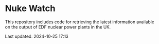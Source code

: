 # Nuke Watch

This repository includes code for retrieving the latest information available on the output of EDF nuclear power plants in the UK.

Last updated: 2024-10-25 17:13